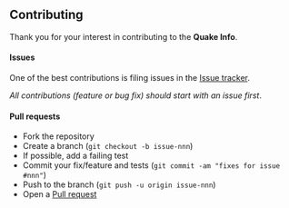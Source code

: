 ## Contributing

Thank you for your interest in contributing to the **Quake Info**.

#### Issues

One of the best contributions is filing issues in the [Issue tracker](https://github.com/Kvaibhav01/Quake-Info/issues). 

_All contributions (feature or bug fix) should start with an issue first_.

#### Pull requests

- Fork the repository
- Create a branch (`git checkout -b issue-nnn`)
- If possible, add a failing test
- Commit your fix/feature and tests (`git commit -am "fixes for issue #nnn"`)
- Push to the branch (`git push -u origin issue-nnn`)
- Open a [Pull request](https://github.com/Kvaibhav01/Quake-Info/pulls)


[issue-tracker]: https://github.com/Kvaibhav01/Quake-Info/issues
[pull-request]: https://github.com/Kvaibhav01/Quake-Info/pulls
